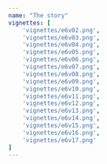 ```yaml
---
name: "The story"
vignettes: [
    'vignettes/e6v02.png',
    'vignettes/e6v03.png',
    'vignettes/e6v04.png',
    'vignettes/e6v05.png',
    'vignettes/e6v06.png',
    'vignettes/e6v07.png',
    'vignettes/e6v08.png',
    'vignettes/e6v09.png',
    'vignettes/e6v10.png',
    'vignettes/e6v11.png',
    'vignettes/e6v12.png',
    'vignettes/e6v13.png',
    'vignettes/e6v14.png',
    'vignettes/e6v15.png',
    'vignettes/e6v16.png',
	'vignettes/e6v17.png'
]
---
```

